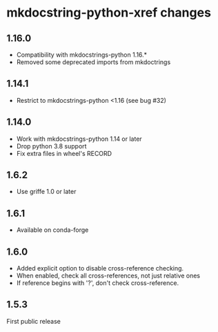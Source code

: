 # mkdocstring-python-xref changes

## 1.16.0

* Compatibility with mkdocstrings-python 1.16.*
* Removed some deprecated imports from mkdoctrings

## 1.14.1

* Restrict to mkdocstrings-python <1.16 (see bug #32)

## 1.14.0

* Work with mkdocstrings-python 1.14 or later
* Drop python 3.8 support
* Fix extra files in wheel's RECORD

## 1.6.2

* Use griffe 1.0 or later

## 1.6.1

* Available on conda-forge

## 1.6.0

* Added explicit option to disable cross-reference checking.
* When enabled, check all cross-references, not just relative ones
* If reference begins with '?', don't check cross-reference.

## 1.5.3

First public release

